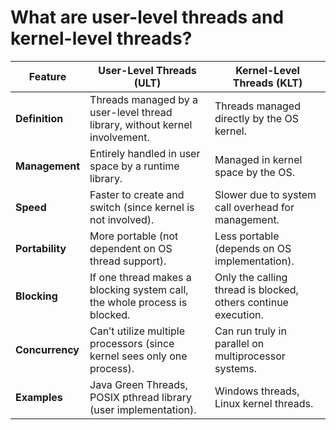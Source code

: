 # What are user-level threads and kernel-level threads?

| Feature      | User-Level Threads (ULT) | Kernel-Level Threads (KLT) |
|--------------|---------------------------|-----------------------------|
| **Definition** | Threads managed by a user-level thread library, without kernel involvement. | Threads managed directly by the OS kernel. |
| **Management** | Entirely handled in user space by a runtime library. | Managed in kernel space by the OS. |
| **Speed** | Faster to create and switch (since kernel is not involved). | Slower due to system call overhead for management. |
| **Portability** | More portable (not dependent on OS thread support). | Less portable (depends on OS implementation). |
| **Blocking** | If one thread makes a blocking system call, the whole process is blocked. | Only the calling thread is blocked, others continue execution. |
| **Concurrency** | Can’t utilize multiple processors (since kernel sees only one process). | Can run truly in parallel on multiprocessor systems. |
| **Examples** | Java Green Threads, POSIX pthread library (user implementation). | Windows threads, Linux kernel threads. |
